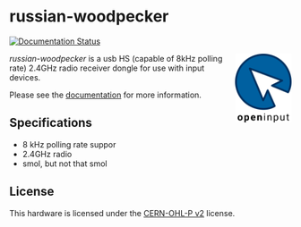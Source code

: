 # russian-woodpecker

[![Documentation Status](https://readthedocs.org/projects/russian-woodpecker/badge/?version=latest)](https://openinput.readthedocs.io/projects/russian-woodpecker/en/latest/?badge=latest)

[<img src="docs/assets/logo.svg" alt="" width="20%" align="right">](https://github.com/openinput-fw)

*russian-woodpecker* is a usb HS (capable of 8kHz polling rate) 2.4GHz radio receiver dongle for use with input devices.

Please see the [documentation](https://russian-woodpecker.readthedocs.io/en/latest)
for more information.

## Specifications
- 8 kHz polling rate suppor
- 2.4GHz radio
- smol, but not that smol

## License

This hardware is licensed under the [CERN-OHL-P v2](LICENSE) license.
